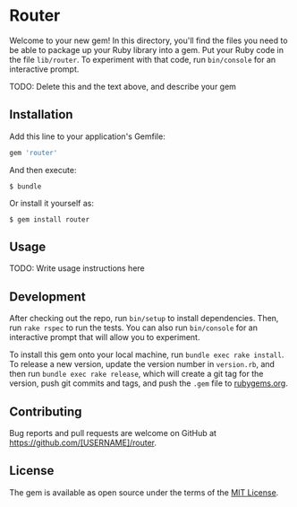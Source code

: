 # Router

Welcome to your new gem! In this directory, you'll find the files you need to be able to package up your Ruby library into a gem. Put your Ruby code in the file `lib/router`. To experiment with that code, run `bin/console` for an interactive prompt.

TODO: Delete this and the text above, and describe your gem

## Installation

Add this line to your application's Gemfile:

```ruby
gem 'router'
```

And then execute:

    $ bundle

Or install it yourself as:

    $ gem install router

## Usage

TODO: Write usage instructions here

## Development

After checking out the repo, run `bin/setup` to install dependencies. Then, run `rake rspec` to run the tests. You can also run `bin/console` for an interactive prompt that will allow you to experiment.

To install this gem onto your local machine, run `bundle exec rake install`. To release a new version, update the version number in `version.rb`, and then run `bundle exec rake release`, which will create a git tag for the version, push git commits and tags, and push the `.gem` file to [rubygems.org](https://rubygems.org).

## Contributing

Bug reports and pull requests are welcome on GitHub at https://github.com/[USERNAME]/router.


## License

The gem is available as open source under the terms of the [MIT License](http://opensource.org/licenses/MIT).

